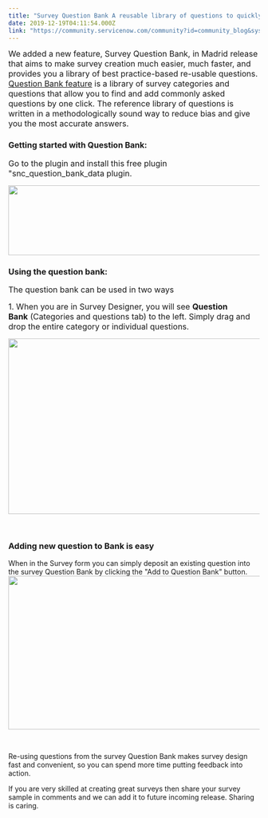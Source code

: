 ```yaml
---
title: "Survey Question Bank A reusable library of questions to quickly create better surveys"
date: 2019-12-19T04:11:54.000Z
link: "https://community.servicenow.com/community?id=community_blog&sys_id=356c8cf5db39c450190dfb2439961968"
---
```

<p><span style="font-size: 12pt;">We added a new feature, Survey Question Bank, in Madrid release that aims to make survey creation much easier, much faster, and provides you a library of best practice-based re-usable questions. <a href="https://docs.servicenow.com/bundle/madrid-servicenow-platform/page/administer/survey-administration/task/configure-questionbank-survey.html" target="_blank" rel="noopener noreferrer nofollow">Question Bank feature</a> is a library of survey categories and questions that allow you to find and add commonly asked questions by one click. The reference library of questions is written in a methodologically sound way to reduce bias and give you the most accurate answers.</span></p>
<h3><span style="font-size: 12pt;">Getting started with Question Bank:</span></h3>
<p><span style="font-size: 12pt;">Go to the plugin and install this free plugin &#34;snc_question_bank_data plugin.</span></p>
<p><img src="https://community.servicenow.com/e7e7c435dbf5c450190dfb243996199e.iix" width="918" height="140" /></p>
<h3>Using the question bank:</h3>
<p><span style="font-size: 12pt;">The question bank can be used in two ways</span></p>
<p><span style="font-size: 12pt;">1. When you are in Survey Designer, you will see <strong>Question Bank</strong> (Categories and questions tab) to the left. Simply drag and drop the entire category or individual questions.</span></p>
<p><img src="https://community.servicenow.com/546908b9dbf5c450190dfb2439961998.iix" width="756" height="352" /></p>
<p> </p>
<h3>Adding new question to Bank is easy</h3>
<p>When in the Survey form you can simply deposit an existing question into the survey Question Bank by clicking the &#34;Add to Question Bank&#34; button.<img src="https://community.servicenow.com/a5dac871db39c450190dfb24399619e9.iix" width="798" height="308" /></p>
<p> </p>
<p>Re-using questions from the survey Question Bank makes survey design fast and convenient, so you can spend more time putting feedback into action.</p>
<p>If you are very skilled at creating great surveys then share your survey sample in comments and we can add it to future incoming release. Sharing is caring.</p>